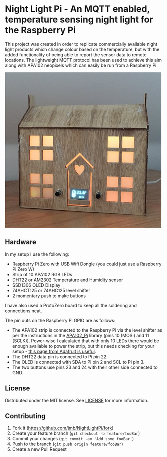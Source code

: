 # Night Light Pi - An MQTT enabled, temperature sensing night light for the Raspberry Pi

This project was created in order to replicate commercially available night light products which change colour based on the temperature, but with the added functionality of being able to report the sensor data to remote locations. The lightweight MQTT protocol has been used to achieve this aim along with APA102 neopixels which can easily be run from a Raspberry Pi.

![Night Light House Example](images/nightlight_house.jpg)

## Hardware

In my setup I use the following:
* Raspberry Pi Zero with USB Wifi Dongle (you could just use a Raspberry Pi Zero W)
* Strip of 10 APA102 RGB LEDs
* DHT22 or AM2302 Temperature and Humidity sensor
* SSD1306 OLED Display
* 74AHCT125 or 74AHC125 level shifter
* 2 momentary push to make buttons

I have also used a ProtoZero board to keep all the soldering and connections neat.

The pin outs on the Raspberry Pi GPIO are as follows:
* The APA102 strip is connected to the Raspberry Pi via the level shifter as per the instructions in the [APA102_Pi](https://github.com/tinue/APA102_Pi) library (pins 10 (MOSI) and 11 (SCLK)). Power-wise I calculated that with only 10 LEDs there would be enough available to power the strip, but this needs checking for your setup - [this page from Adafruit is useful](https://learn.adafruit.com/adafruit-neopixel-uberguide/power).
* The DHT22 data pin is connected to Pi pin 22.
* The OLED is connected with SDA to Pi pin 2 and SCL to Pi pin 3.
* The two buttons use pins 23 and 24 with their other side connected to GND.


## License

Distributed under the MIT license. See [LICENSE](LICENSE) for more information.

## Contributing

1. Fork it (<https://github.com/jmb/NightLightPi/fork>)
2. Create your feature branch (`git checkout -b feature/fooBar`)
3. Commit your changes (`git commit -am 'Add some fooBar'`)
4. Push to the branch (`git push origin feature/fooBar`)
5. Create a new Pull Request
